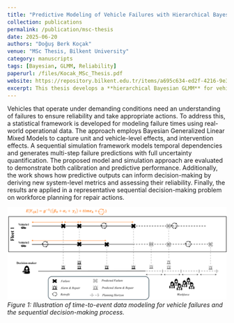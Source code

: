 ```yaml
---
title: "Predictive Modeling of Vehicle Failures with Hierarchical Bayesian Methods for Workforce Planning"
collection: publications
permalink: /publication/msc-thesis
date: 2025-06-20
authors: "Doğuş Berk Koçak"
venue: "MSc Thesis, Bilkent University"
category: manuscripts
tags: [Bayesian, GLMM, Reliability]
paperurl: /files/Kocak_MSc_Thesis.pdf
website: https://repository.bilkent.edu.tr/items/a695c634-ed2f-4216-9e33-ac5f5be32f89
excerpt: This thesis develops a **hierarchical Bayesian GLMM** for vehicle **interfailure times**, validated via **posterior predictive checks**. We then use a **Monte Carlo approximation** within an **MDP** to support **policy-making for workforce optimization** in maintenance planning.
---
```



Vehicles that operate under demanding conditions need an understanding of failures
to ensure reliability and take appropriate actions. To address this, a statistical
framework is developed for modeling failure times using real-world operational
data. The approach employs Bayesian Generalized Linear Mixed Models
to capture unit and vehicle-level effects, and intervention effects. A sequential
simulation framework models temporal dependencies and generates multi-step
failure predictions with full uncertainty quantification. The proposed model and
simulation approach are evaluated to demonstrate both calibration and predictive
performance. Additionally, the work shows how predictive outputs can inform
decision-making by deriving new system-level metrics and assessing their reliability.
Finally, the results are applied in a representative sequential decision-making
problem on workforce planning for repair actions.

![Summary](/images/Picture111.png)
*Figure 1: Illustration of time-to-event data modeling for vehicle failures and the sequential decision-making process.*

